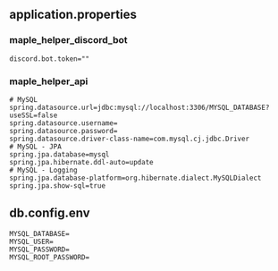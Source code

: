 ## application.properties

### maple_helper_discord_bot

```properties
discord.bot.token=""
```

### maple_helper_api

```properties
# MySQL
spring.datasource.url=jdbc:mysql://localhost:3306/MYSQL_DATABASE?useSSL=false
spring.datasource.username=
spring.datasource.password=
spring.datasource.driver-class-name=com.mysql.cj.jdbc.Driver
# MySQL - JPA
spring.jpa.database=mysql
spring.jpa.hibernate.ddl-auto=update
# MySQL - Logging
spring.jpa.database-platform=org.hibernate.dialect.MySQLDialect
spring.jpa.show-sql=true
```

## db.config.env

```env
MYSQL_DATABASE=
MYSQL_USER=
MYSQL_PASSWORD=
MYSQL_ROOT_PASSWORD=
```
